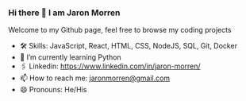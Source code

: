 ### Hi there 👋 I am Jaron Morren

Welcome to my Github page, feel free to browse my coding projects

- 🛠 Skills: JavaScript, React, HTML, CSS, NodeJS, SQL, Git, Docker
- 🌱 I’m currently learning Python
- 🖇 Linkedin: https://www.linkedin.com/in/jaron-morren/
- 📫 How to reach me: jaronmorren@gmail.com 
- 😄 Pronouns: He/His
